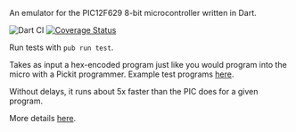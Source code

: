 An emulator for the PIC12F629 8-bit microcontroller written in Dart.

![Dart CI](https://github.com/bmantoni/8bit-dart-emulator/workflows/Dart%20CI/badge.svg)
[![Coverage Status](https://coveralls.io/repos/github/bmantoni/8bit-dart-emulator/badge.svg?branch=master)](https://coveralls.io/github/bmantoni/8bit-dart-emulator?branch=master)

Run tests with `pub run test`.

Takes as input a hex-encoded program just like you would program into the micro with a Pickit programmer. Example test programs [here](https://github.com/bmantoni/8bit-dart-emulator/blob/master/test/programs/test1.hex).

Without delays, it runs about 5x faster than the PIC does for a given program.

More details [here](http://bmantoni.github.io/pic-emulator-part-1/).
